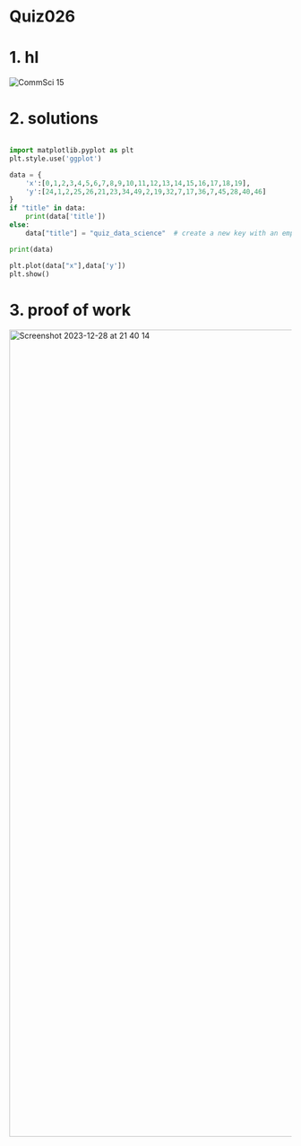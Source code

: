 # Quiz026



# 1. hl

![CommSci 15](https://github.com/Rokyyz/unit2/assets/134658259/ea269be2-f108-446d-b473-ce19fbbe8462)


# 2. solutions


```.py

import matplotlib.pyplot as plt
plt.style.use('ggplot')

data = {
    'x':[0,1,2,3,4,5,6,7,8,9,10,11,12,13,14,15,16,17,18,19],
    'y':[24,1,2,25,26,21,23,34,49,2,19,32,7,17,36,7,45,28,40,46]
}
if "title" in data:
    print(data['title'])
else:
    data["title"] = "quiz_data_science"  # create a new key with an empty value

print(data)

plt.plot(data["x"],data['y'])
plt.show()


```
# 3. proof of work

<img width="1440" alt="Screenshot 2023-12-28 at 21 40 14" src="https://github.com/Rokyyz/unit2/assets/134658259/c2485ffc-f67b-40ff-9292-05f5744029a4">


